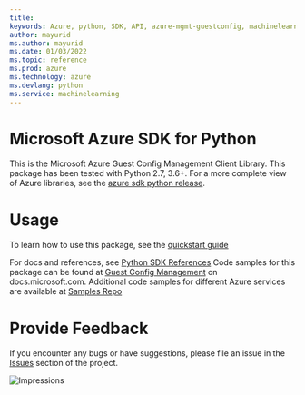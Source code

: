 ```yaml
---
title: 
keywords: Azure, python, SDK, API, azure-mgmt-guestconfig, machinelearning
author: mayurid
ms.author: mayurid
ms.date: 01/03/2022
ms.topic: reference
ms.prod: azure
ms.technology: azure
ms.devlang: python
ms.service: machinelearning
---
```

# Microsoft Azure SDK for Python

This is the Microsoft Azure Guest Config Management Client Library.
This package has been tested with Python 2.7, 3.6+.
For a more complete view of Azure libraries, see the [azure sdk python release](https://aka.ms/azsdk/python/all).


# Usage


To learn how to use this package, see the [quickstart guide](https://aka.ms/azsdk/python/mgmt)


 
For docs and references, see [Python SDK References](https://docs.microsoft.com/python/api/overview/azure/)
Code samples for this package can be found at [Guest Config Management](https://docs.microsoft.com/samples/browse/?languages=python&term=Getting%20started%20-%20Managing&terms=Getting%20started%20-%20Managing) on docs.microsoft.com.
Additional code samples for different Azure services are available at [Samples Repo](https://aka.ms/azsdk/python/mgmt/samples)


# Provide Feedback

If you encounter any bugs or have suggestions, please file an issue in the
[Issues](https://github.com/Azure/azure-sdk-for-python/issues)
section of the project. 


![Impressions](https://azure-sdk-impressions.azurewebsites.net/api/impressions/azure-sdk-for-python%2Fazure-mgmt-guestconfig%2FREADME.png)

